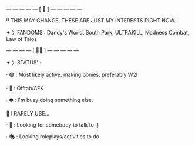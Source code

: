 — — — — — [ 👥 ] — — — — — 

‼️ THIS MAY CHANGE, THESE ARE JUST MY INTERESTS RIGHT NOW.

✦ 〉FANDOMS : Dandy's World, South Park, ULTRAKILL, Madness Combat, Law of Talos

— — — — [ 🥩🐾 ] — — — — —

✦ 〉STATUS' :

· 🟢 : Most likely active, making ponies. preferably W2I

· 🌙 : Offtab/AFK

· ⛔ : I'm busy doing something else.

📍 I RARELY USE...

· 💬 : Looking for somebody to talk to :]

· 🎭 : Looking roleplays/activities to do
